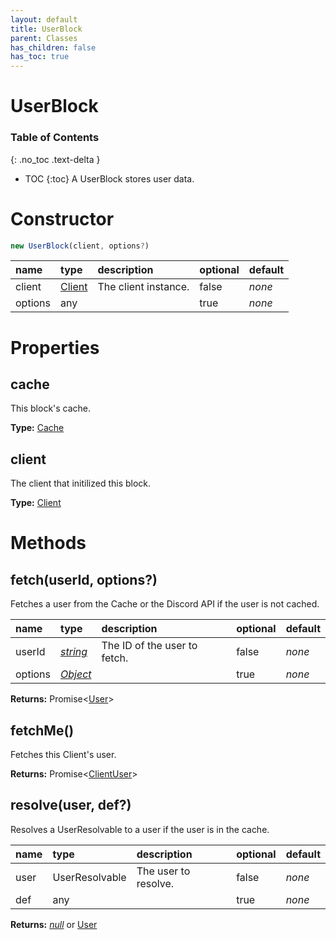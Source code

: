 ```yaml
---
layout: default
title: UserBlock
parent: Classes
has_children: false
has_toc: true
---
```


# UserBlock
### Table of Contents
{: .no_toc .text-delta }

- TOC
{:toc}
A UserBlock stores user data.
# Constructor
```js
new UserBlock(client, options?)
```

| name | type | description | optional | default |
|:-----|:-----|:------------|:---------|:--------|
| client | [Client](/classes/Client) | The client instance. | false | *none* |
| options | any |   | true | *none* |

# Properties
## cache
This block's cache.

**Type:** [Cache](/classes/Cache)

## client
The client that initilized this block.

**Type:** [Client](/classes/Client)

# Methods
## fetch(userId, options?)
Fetches a user from the Cache or the Discord API if
the user is not cached.

| name | type | description | optional | default |
|:-----|:-----|:------------|:---------|:--------|
| userId | *[string](https://developer.mozilla.org/en-US/docs/Web/JavaScript/Reference/Global_Objects/string)* | The ID of the user to fetch. | false | *none* |
| options | *[Object](https://developer.mozilla.org/en-US/docs/Web/JavaScript/Reference/Global_Objects/Object)* |   | true | *none* |

**Returns:** Promise<[User](/classes/User)>

## fetchMe()
Fetches this Client's user.

**Returns:** Promise<[ClientUser](/classes/ClientUser)>

## resolve(user, def?)
Resolves a UserResolvable to a user if the user is
in the cache.

| name | type | description | optional | default |
|:-----|:-----|:------------|:---------|:--------|
| user | UserResolvable | The user to resolve. | false | *none* |
| def | any |   | true | *none* |

**Returns:** *[null](https://developer.mozilla.org/en-US/docs/Web/JavaScript/Reference/Global_Objects/null)* or [User](/classes/User)

